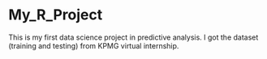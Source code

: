 # My_R_Project
This is my first data science project in predictive analysis. I got the dataset (training and testing) from KPMG virtual internship.
